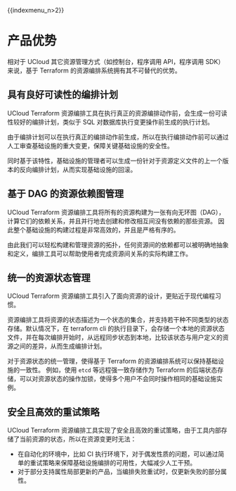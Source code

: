 {{indexmenu_n>2}}

# 产品优势

相对于 UCloud 其它资源管理方式（如控制台，程序调用 API，程序调用 SDK）来说，基于 Terraform 的资源编排系统拥有其不可替代的优势。

## 具有良好可读性的编排计划

UCloud Terraform 资源编排工具在执行真正的资源编排动作前，会生成一份可读性较好的编排计划，类似于 SQL 对数据库执行变更操作前生成的执行计划。

由于编排计划可以在执行真正的编排动作前生成，所以在执行编排动作前可以通过人工审查基础设施的重大变更，保障关键基础设施的安全性。

同时基于该特性，基础设施的管理者可以生成一份针对于资源定义文件的上一个版本的反向编排计划，从而实现基础设施的回滚。

## 基于 DAG 的资源依赖图管理

UCloud Terraform 资源编排工具将所有的资源构建为一张有向无环图（DAG），计算它们的依赖关系，并且并行地去创建和修改相互间没有依赖的那些资源。
因此整个基础设施的构建过程是非常高效的，并且是严格有序的。

由此我们可以轻松构建和管理资源的拓扑，任何资源间的依赖都可以被明确地抽象和定义，编排工具可以帮助使用者完成资源间关系的实际构建工作。

## 统一的资源状态管理

UCloud Terraform 资源编排工具引入了面向资源的设计，更贴近于现代编程习惯。

资源编排工具将资源的状态描述为一个状态的集合，并支持若干种不同类型的状态存储。默认情况下，在 terraform cli 的执行目录下，会存储一个本地的资源状态文件，并在每次编排开始时，从远程同步状态到本地，比较该状态与用户定义的资源之间的差异，从而生成编排计划。

对于资源状态的统一管理，使得基于 Terraform 的资源编排系统可以保持基础设施的一致性。
例如，使用 `etcd` 等远程强一致存储作为 Terraform 的后端状态存储，可以对资源状态的操作加锁，使得多个用户不会同时操作相同的基础设施实例。

## 安全且高效的重试策略

UCloud Terraform 资源编排工具实现了安全且高效的重试策略，由于工具内部存储了当前资源的状态，所以在资源变更时无法：

- 在自动化的环境中，比如 CI 执行环境下，对于偶发性质的问题，可以通过简单的重试策略来保障基础设施编排的可用性，大幅减少人工干预。
- 对于部分支持属性局部更新的产品，当编排失败重试时，仅更新失败的部分属性。
